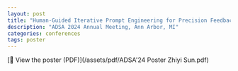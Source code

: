 ```yaml
---
layout: post
title: "Human-Guided Iterative Prompt Engineering for Precision Feedback Message Authoring Using LLMs"
description: "ADSA 2024 Annual Meeting, Ann Arbor, MI"
categories: conferences
tags: poster
---
```


[📄 View the poster (PDF)](/assets/pdf/ADSA'24 Poster Zhiyi Sun.pdf)
